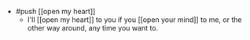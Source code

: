- #push [[open my heart]]
  - I'll [[open my heart]] to you if you [[open your mind]] to me, or the other way around, any time you want to.

